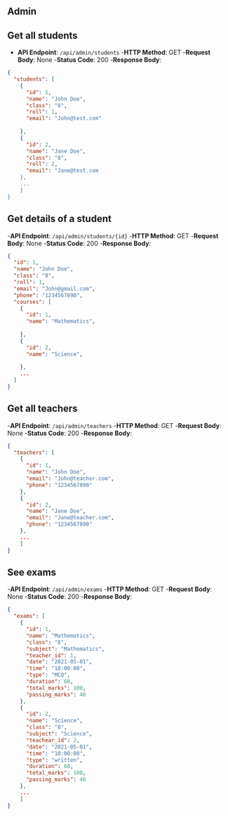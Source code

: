 ## Admin

## Get all students

- **API Endpoint**: `/api/admin/students`
-**HTTP Method**: GET
-**Request Body**: None
-**Status Code**: 200
-**Response Body**:
```json
{
  "students": [
    {
      "id": 1,
      "name": "John Doe",
      "class": "8",
      "roll": 1,
      "email": "John@test.com"
     
    },
    {
      "id": 2,
      "name": "Jane Doe",
      "class": "8",
      "roll": 2,
      "email": "Jane@test.com
    },
    ...
    ]
}

```

## Get details of a student

-**API Endpoint**: `/api/admin/students/{id}`
-**HTTP Method**: GET
-**Request Body**: None
-**Status Code**: 200
-**Response Body**:
```json
{
  "id": 1,
  "name": "John Doe",
  "class": "8",
  "roll": 1,
  "email": "John@gmail.com",
  "phone": "1234567890",
  "courses": [
    {
      "id": 1,
      "name": "Mathematics",
      
    },
    {
      "id": 2,
      "name": "Science",
      
    },
    ...
  ]
}
```

## Get all teachers

-**API Endpoint**: `/api/admin/teachers`
-**HTTP Method**: GET
-**Request Body**: None
-**Status Code**: 200
-**Response Body**:
```json
{
  "teachers": [
    {
      "id": 1,
      "name": "John Doe",
      "email": "John@teacher.com",
      "phone": "1234567890"
    },
    {
      "id": 2,
      "name": "Jane Doe",
      "email": "Jane@teacher.com",
      "phone": "1234567890"
    },
    ...
    ]
}
```
## See exams 
-**API Endpoint**: `/api/admin/exams`
-**HTTP Method**: GET
-**Request Body**: None
-**Status Code**: 200
-**Response Body**:
```json
{
  "exams": [
    {
      "id": 1,
      "name": "Mathematics",
      "class": "8",
      "subject": "Mathematics",
      "teacher_id": 1,
      "date": "2021-05-01",
      "time": "10:00:00",
      "type": "MCQ",
      "duration": 60,
      "total_marks": 100,
      "passing_marks": 40
    },
    {
      "id": 2,
      "name": "Science",
      "class": "8",
      "subject": "Science",
      "teachear_id": 2,
      "date": "2021-05-01",
      "time": "10:00:00",
      "type": "written",
      "duration": 60,
      "total_marks": 100,
      "passing_marks": 40
    },
    ...
    ]
}
```
    
